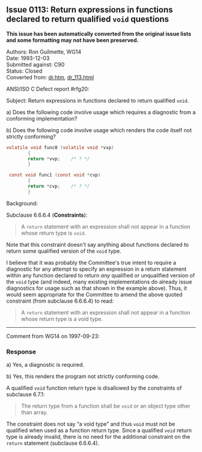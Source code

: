 ## Issue 0113: Return expressions in functions declared to return qualified `void` questions

**This issue has been automatically converted from the original issue lists and some formatting may not have been preserved.**

Authors: Ron Guilmette, WG14  
Date: 1993-12-03  
Submitted against: C90  
Status: Closed  
Converted from: [dr.htm](https://www.open-std.org/jtc1/sc22/wg14/www/docs/dr.htm), [dr_113.html](https://www.open-std.org/jtc1/sc22/wg14/www/docs/dr_113.html)

ANSI/ISO C Defect report #rfg20:

Subject: Return expressions in functions declared to return qualified `void`.

a) Does the following code involve usage which requires a diagnostic from a
conforming implementation?

b) Does the following code involve usage which renders the code itself not
strictly conforming?

```c
volatile void func0 (volatile void *vvp)
        {
        return *vvp;    /* ? */
        }

 const void func1 (const void *cvp)
        {
        return *cvp;    /* ? */
        }
```

Background:

Subclause 6.6.6.4 (**Constraints**):

> A `return` statement with an expression shall not appear in a function whose
> return type is `void`.

Note that this constraint doesn't say anything about functions declared to
return some qualified version of the `void` type.

I believe that it was probably the Committee's true intent to require a
diagnostic for any attempt to specify an expression in a return statement within
any function declared to return *any* qualified or unqualified version of the
`void` type (and indeed, many existing implementations do already issue
diagnostics for usage such as that shown in the example above). Thus, it would
seem appropriate for the Committee to amend the above quoted constraint (from
subclause 6.6.6.4) to read:

> A `return` statement with an expression shall not appear in a function whose
> return type is a void type.

---

Comment from WG14 on 1997-09-23:

### Response

a) Yes, a diagnostic is required.

b) Yes, this renders the program not strictly conforming code.

A qualified `void` function return type is disallowed by the constraints of
subclause 6.7.1:

> The return type from a function shall be `void` or an object type other than
> array.

The constraint does not say “a void type” and thus `void` must not be qualified
when used as a function return type. Since a qualified `void` return type is
already invalid, there is no need for the additional constraint on the `return`
statement (subclause 6.6.6.4).

